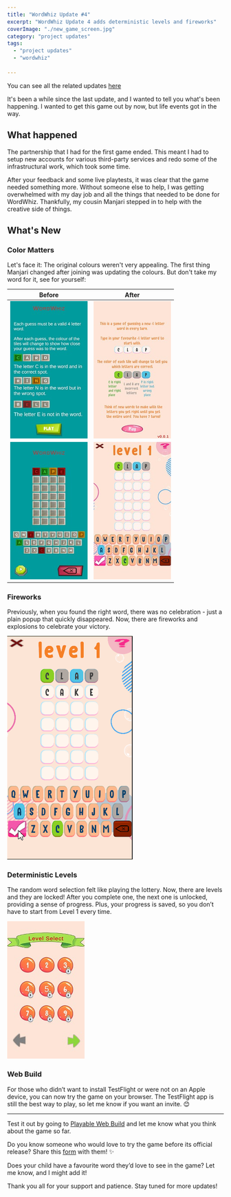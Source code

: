 ```yaml
---
title: "WordWhiz Update #4"
excerpt: "WordWhiz Update 4 adds deterministic levels and fireworks"
coverImage: "./new_game_screen.jpg"
category: "project updates"
tags:
  - "project updates"
  - "wordwhiz"

---
```


You can see all the related updates [here](/tags/wordwhiz)

It's been a while since the last update, and I wanted to tell you what's been happening. I wanted to get this game out by now, but life events got in the way.

## What happened

The partnership that I had for the first game ended. This meant I had to setup new accounts for various third-party services and redo some of the infrastructural work, which took some time.

After your feedback and some live playtests, it was clear that the game needed something more. Without someone else to help, I was getting overwhelmed with my day job and all the things that needed to be done for WordWhiz. Thankfully, my cousin Manjari stepped in to help with the creative side of things.

## What's New

### Color Matters

Let's face it: The original colours weren't very appealing. The first thing Manjari changed after joining was updating the colours. But don't take my word for it, see for yourself:

|                       Before                       |                       After                        |
|:--------------------------------------------------:|:--------------------------------------------------:|
| ![Old Instructions Screen](./old_instructions.jpg) | ![New Instructions Screen](./new_instructions.jpg) |
|     ![Old Game Screen](./old_game_screen.jpg)      |     ![New Game Screen](./new_game_screen.jpg)      |

### Fireworks

Previously, when you found the right word, there was no celebration - just a plain popup that quickly disappeared. Now, there are fireworks and explosions to celebrate your victory.

![Fireworks](./fireworks.gif)

### Deterministic Levels

The random word selection felt like playing the lottery. Now, there are levels and they are locked! After you complete one, the next one is unlocked, providing a sense of progress. Plus, your progress is saved, so you don’t have to start from Level 1 every time.

![Level Selection Screen](./level_screen.jpg)

### Web Build

For those who didn’t want to install TestFlight or were not on an Apple device, you can now try the game on your browser. The TestFlight app is still the best way to play, so let me know if you want an invite. 😊

---

Test it out by going to [Playable Web Build](https://golden-pony-d2c3f0.netlify.app/) and let me know what you think about the game so far.

Do you know someone who would love to try the game before its official release? Share this [form](https://tally.so/r/wverVQ) with them! ✨

Does your child have a favourite word they’d love to see in the game? Let me know, and I might add it!

Thank you all for your support and patience. Stay tuned for more updates!
